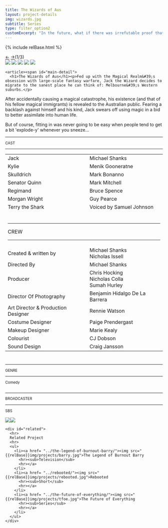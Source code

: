 ```yaml
---
title: The Wizards of Aus
layout: project-details
img: wizards.jpg
subtitle: Series
type: filter_option2
customExcerpt: "In the future, what if there was irrefutable proof that God was real? Or when aliens finally invaded Earth, what if they came for our jet-skis? And what would happen if it was discovered that the fabric of reality could be hacked to spawn infinite ducks?"
---
```

{% include relBase.html %}
<section id="details">
    <div id="carousel">
      <div id="carousel_controls"><span><a href="#" id="carousel_backward">&larr;</a> <a href="#"
            id="carousel_forward">&rarr;</a></span><span id="pagecount">(1/3)</span></div>
      <div id="carousel_img">
        <img src="{{relBase}}img/gallery/wizards1.jpg" id="img1">
        <img src="{{relBase}}img/gallery/wizards2.jpg" id="img2">
        <img src="{{relBase}}img/gallery/wizards3.jpg" id="img3">
        <img src="{{relBase}}img/gallery/wizards4.jpg" id="img4">
        <img src="{{relBase}}img/gallery/wizards5.jpg" id="img5">
      </div>
    </div>


    <article><span id="main-detail">
      <h1>The Wizards of Aus</h1><p>Fed up with the Magical Realm&#39;s obsession with large-scale fantasy warfare, Jack the Wizard decides to migrate to the sanest place he can think of: Melbourne&#39;s Western suburbs.</p>
<p>
        After accidentally causing a magical catastrophe, his existence (and that of his fellow magical immigrants) is revealed to the Australian public. Fearing a backlash against himself and his kind, Jack swears off using magic in a bid to better assimilate into human life.  </p>
        <p>
        But of course, fitting in was never going to be easy when people tend to get a bit &#39;explode-y&#39; whenever you sneeze...</p></span>
      <sub>
        <hr>CAST
        <hr>
        <table>
          <tr><td>Jack</td><td>Michael Shanks</td></tr>
          <tr><td>Kylie</td><td>Menik Gooneratne</td></tr>
          <tr><td>Skulldrich</td><td>Mark Bonanno</td></tr>
          <tr><td>Senator Quinn</td><td>Mark Mitchell</td></tr>
          <tr><td>Regimand</td><td>Bruce Spence</td></tr>
          <tr><td>Morgan Wright</td><td>Guy Pearce</td></tr>
          <tr><td>Terry the Shark</td><td>Voiced by Samuel Johnson</td></tr>
          <tr><td colspan="2"><br><hr>CREW
            <hr></td></tr>
        <tr><td>Created & written by</td><td>
        Michael Shanks<br> Nicholas Issell</td></tr>
        <tr><td>
        Directed By</td><td>Michael Shanks</td></tr><tr><td>
        Producer</td><td>Chris Hocking<br>Nicholas Colla <br> Sumah Hurley</td></tr></tr><td>
        Director Of Photography</td><td>
        Benjamin Hidalgo De La Barrera</td></tr></tr><td>
        Art Director & Production Designer</td><td>Rennie Watson</td></tr></tr><td>
        Costume Designer</td><td>Paige Prendergast</td></tr><tr><td>
        Makeup Designer</td><td>Marie Kealy</td></tr><tr><td>
        Colourist</td><td>CJ Dobson</td></tr><tr><td>
        Sound Design</td><td>Craig Jansson</td></tr></table>  <br>
        <hr>GENRE
        <hr>
        Comedy<br>
        <br> 
        <hr>BROADCASTER
        <hr>
        SBS<br><br>
        <a href="https://www.imdb.com/title/tt5260254/" target="_blank"><img src="{{relBase}}img/social/imdb.svg" class="imdb"></a><a href="https://www.youtube.com/watch?v=yv3DedNXN4o&list=PLJSMFXYSojXotCa_NrjYM54ICmSmmCygg&ab_channel=timtimfed" target="_blank"><img src="{{relBase}}img/social/youtube.svg" class="youtube"></a>
      </sub>
      </sub>
    </article>

    <div id="related">
      <hr>
      Related Project
      <hr>
      <ul>
        <li><a href= "../the-legend-of-burnout-barry/"><img src="{{relBase}}img/projects/barry.jpg">The Legend of Burnout Barry
          <hr><sub>Television</sub>
          <hr></a>
        </li>
        <li><a href= "../rebooted/"><img src="{{relBase}}img/projects/rebooted.jpg">Rebooted
          <hr><sub>Short</sub>
          <hr></a>
        </li>
        <li><a href= "../the-future-of-everything/"><img src="{{relBase}}img/projects/tfoe.jpg">The Future of Everything
          <hr><sub>Series</sub>
          <hr></a>
        </li>
      </ul>
    </div>
  </section>

  <div id="gradient"></div>
